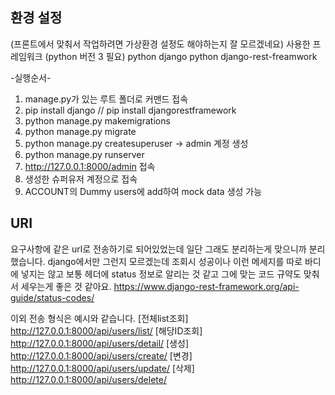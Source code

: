 ## 환경 설정
(프론트에서 맞춰서 작업하려면 가상환경 설정도 해야하는지 잘 모르겠네요)
사용한 프레임워크 (python 버전 3 필요)
python django
python django-rest-freamwork

-실행순서-
1. manage.py가 있는 루트 폴더로 커맨드 접속
2. pip install django // pip install djangorestframework
3. python manage.py makemigrations
4. python manage.py migrate
5. python manage.py createsuperuser  -> admin 계정 생성
6. python manage.py runserver
7. http://127.0.0.1:8000/admin 접속
8. 생성한 슈퍼유저 계정으로 접속
9. ACCOUNT의 Dummy users에 add하여 mock data 생성 가능



## URI
요구사항에 같은 url로 전송하기로 되어있었는데 일단 그래도 분리하는게 맞으니까 분리했습니다.
django에서만 그런지 모르겠는데 조회시 성공이나 이런 메세지를 따로 바디에 넣지는 않고
보통 헤더에 status 정보로 알리는 것 같고 그에 맞는 코드 규약도 맞춰서 세우는게 좋은 것 같아요. 
https://www.django-rest-framework.org/api-guide/status-codes/

이외 전송 형식은 예시와 같습니다. 
[전체list조회]
http://127.0.0.1:8000/api/users/list/
[해당ID조회]
http://127.0.0.1:8000/api/users/detail/<id>
[생성]
http://127.0.0.1:8000/api/users/create/
[변경]
http://127.0.0.1:8000/api/users/update/<id>
[삭제]
http://127.0.0.1:8000/api/users/delete/<id>


